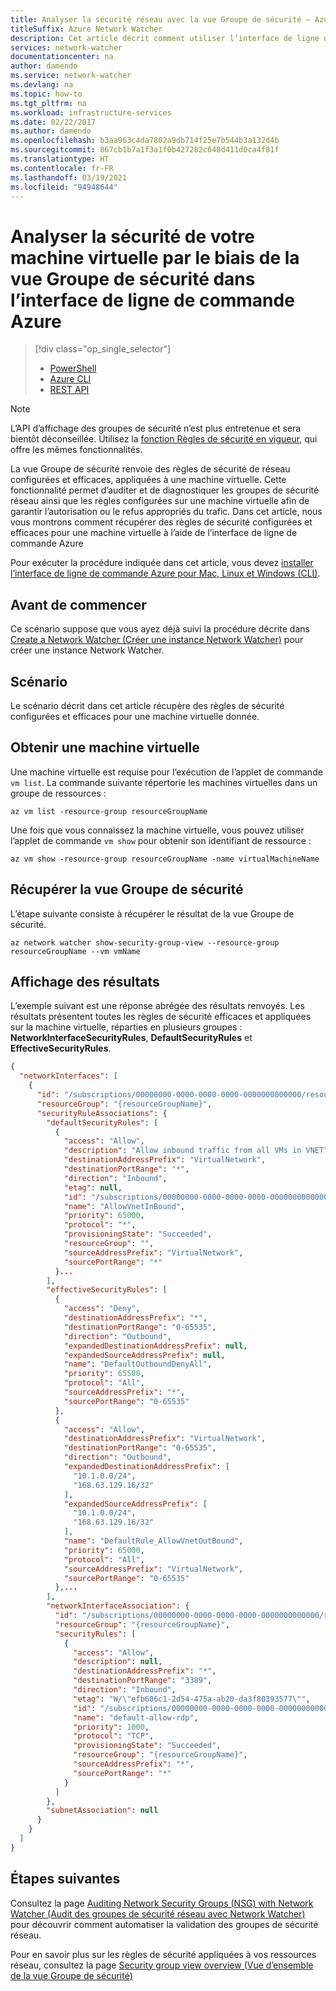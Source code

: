 ```yaml
---
title: Analyser la sécurité réseau avec la vue Groupe de sécurité – Azure CLI
titleSuffix: Azure Network Watcher
description: Cet article décrit comment utiliser l’interface de ligne de commande Azure pour analyser la sécurité des machines virtuelles par le biais de la vue Groupe de sécurité.
services: network-watcher
documentationcenter: na
author: damendo
ms.service: network-watcher
ms.devlang: na
ms.topic: how-to
ms.tgt_pltfrm: na
ms.workload: infrastructure-services
ms.date: 02/22/2017
ms.author: damendo
ms.openlocfilehash: b3aa963c4da7802a9db714f25e7b544b3a132d4b
ms.sourcegitcommit: 867cb1b7a1f3a1f0b427282c648d411d0ca4f81f
ms.translationtype: HT
ms.contentlocale: fr-FR
ms.lasthandoff: 03/19/2021
ms.locfileid: "94948644"
---
```

# <a name="analyze-your-virtual-machine-security-with-security-group-view-using-azure-cli"></a>Analyser la sécurité de votre machine virtuelle par le biais de la vue Groupe de sécurité dans l’interface de ligne de commande Azure

> [!div class="op_single_selector"]
> - [PowerShell](network-watcher-security-group-view-powershell.md)
> - [Azure CLI](network-watcher-security-group-view-cli.md)
> - [REST API](network-watcher-security-group-view-rest.md)

> [!NOTE]
> L’API d’affichage des groupes de sécurité n’est plus entretenue et sera bientôt déconseillée. Utilisez la [fonction Règles de sécurité en vigueur](./network-watcher-security-group-view-overview.md), qui offre les mêmes fonctionnalités.


La vue Groupe de sécurité renvoie des règles de sécurité de réseau configurées et efficaces, appliquées à une machine virtuelle. Cette fonctionnalité permet d’auditer et de diagnostiquer les groupes de sécurité réseau ainsi que les règles configurées sur une machine virtuelle afin de garantir l’autorisation ou le refus appropriés du trafic. Dans cet article, nous vous montrons comment récupérer des règles de sécurité configurées et efficaces pour une machine virtuelle à l’aide de l’interface de ligne de commande Azure

Pour exécuter la procédure indiquée dans cet article, vous devez [installer l’interface de ligne de commande Azure pour Mac, Linux et Windows (CLI)](/cli/azure/install-azure-cli).

## <a name="before-you-begin"></a>Avant de commencer

Ce scénario suppose que vous ayez déjà suivi la procédure décrite dans [Create a Network Watcher (Créer une instance Network Watcher)](network-watcher-create.md) pour créer une instance Network Watcher.

## <a name="scenario"></a>Scénario

Le scénario décrit dans cet article récupère des règles de sécurité configurées et efficaces pour une machine virtuelle donnée.

## <a name="get-a-vm"></a>Obtenir une machine virtuelle

Une machine virtuelle est requise pour l’exécution de l’applet de commande `vm list`. La commande suivante répertorie les machines virtuelles dans un groupe de ressources :

```azurecli
az vm list -resource-group resourceGroupName
```

Une fois que vous connaissez la machine virtuelle, vous pouvez utiliser l’applet de commande `vm show` pour obtenir son identifiant de ressource :

```azurecli
az vm show -resource-group resourceGroupName -name virtualMachineName
```

## <a name="retrieve-security-group-view"></a>Récupérer la vue Groupe de sécurité

L’étape suivante consiste à récupérer le résultat de la vue Groupe de sécurité.

```azurecli
az network watcher show-security-group-view --resource-group resourceGroupName --vm vmName
```

## <a name="viewing-the-results"></a>Affichage des résultats

L’exemple suivant est une réponse abrégée des résultats renvoyés. Les résultats présentent toutes les règles de sécurité efficaces et appliquées sur la machine virtuelle, réparties en plusieurs groupes : **NetworkInterfaceSecurityRules**, **DefaultSecurityRules** et **EffectiveSecurityRules**.

```json
{
  "networkInterfaces": [
    {
      "id": "/subscriptions/00000000-0000-0000-0000-0000000000000/resourceGroups/{resourceGroupName}/providers/Microsoft.Network/networkInterfaces/{nicName}",
      "resourceGroup": "{resourceGroupName}",
      "securityRuleAssociations": {
        "defaultSecurityRules": [
          {
            "access": "Allow",
            "description": "Allow inbound traffic from all VMs in VNET",
            "destinationAddressPrefix": "VirtualNetwork",
            "destinationPortRange": "*",
            "direction": "Inbound",
            "etag": null,
            "id": "/subscriptions/00000000-0000-0000-0000-0000000000000/resourceGroups//providers/Microsoft.Network/networkSecurityGroups/{nsgName}/defaultSecurityRules/AllowVnetInBound",
            "name": "AllowVnetInBound",
            "priority": 65000,
            "protocol": "*",
            "provisioningState": "Succeeded",
            "resourceGroup": "",
            "sourceAddressPrefix": "VirtualNetwork",
            "sourcePortRange": "*"
          }...
        ],
        "effectiveSecurityRules": [
          {
            "access": "Deny",
            "destinationAddressPrefix": "*",
            "destinationPortRange": "0-65535",
            "direction": "Outbound",
            "expandedDestinationAddressPrefix": null,
            "expandedSourceAddressPrefix": null,
            "name": "DefaultOutboundDenyAll",
            "priority": 65500,
            "protocol": "All",
            "sourceAddressPrefix": "*",
            "sourcePortRange": "0-65535"
          },
          {
            "access": "Allow",
            "destinationAddressPrefix": "VirtualNetwork",
            "destinationPortRange": "0-65535",
            "direction": "Outbound",
            "expandedDestinationAddressPrefix": [
              "10.1.0.0/24",
              "168.63.129.16/32"
            ],
            "expandedSourceAddressPrefix": [
              "10.1.0.0/24",
              "168.63.129.16/32"
            ],
            "name": "DefaultRule_AllowVnetOutBound",
            "priority": 65000,
            "protocol": "All",
            "sourceAddressPrefix": "VirtualNetwork",
            "sourcePortRange": "0-65535"
          },...
        ],
        "networkInterfaceAssociation": {
          "id": "/subscriptions/00000000-0000-0000-0000-0000000000000/resourceGroups/{resourceGroupName}/providers/Microsoft.Network/networkInterfaces/{nicName}",
          "resourceGroup": "{resourceGroupName}",
          "securityRules": [
            {
              "access": "Allow",
              "description": null,
              "destinationAddressPrefix": "*",
              "destinationPortRange": "3389",
              "direction": "Inbound",
              "etag": "W/\"efb606c1-2d54-475a-ab20-da3f80393577\"",
              "id": "/subscriptions/00000000-0000-0000-0000-0000000000000/resourceGroups/{resourceGroupName}/providers/Microsoft.Network/networkSecurityGroups/{nsgName}/securityRules/default-allow-rdp",
              "name": "default-allow-rdp",
              "priority": 1000,
              "protocol": "TCP",
              "provisioningState": "Succeeded",
              "resourceGroup": "{resourceGroupName}",
              "sourceAddressPrefix": "*",
              "sourcePortRange": "*"
            }
          ]
        },
        "subnetAssociation": null
      }
    }
  ]
}
```

## <a name="next-steps"></a>Étapes suivantes

Consultez la page [Auditing Network Security Groups (NSG) with Network Watcher (Audit des groupes de sécurité réseau avec Network Watcher)](network-watcher-nsg-auditing-powershell.md) pour découvrir comment automatiser la validation des groupes de sécurité réseau.

Pour en savoir plus sur les règles de sécurité appliquées à vos ressources réseau, consultez la page [Security group view overview (Vue d’ensemble de la vue Groupe de sécurité)](network-watcher-security-group-view-overview.md)